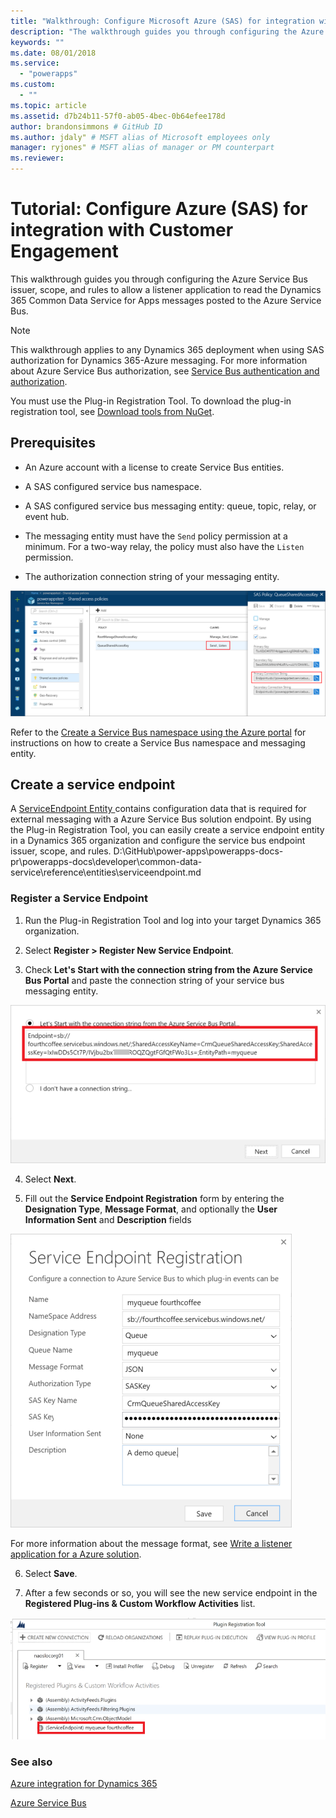 ```yaml
---
title: "Walkthrough: Configure Microsoft Azure (SAS) for integration with Dynamics 365 (Common Data Service for Apps) | Microsoft Docs"
description: "The walkthrough guides you through configuring the Azure Service Bus issuer, scope, and rules to allow a listener application to read the Dynamics 365 Customer Engagement messages posted to the Azure Service Bus."
keywords: ""
ms.date: 08/01/2018
ms.service:
  - "powerapps"
ms.custom:
  - ""
ms.topic: article
ms.assetid: d7b24b11-57f0-ab05-4bec-0b64efee178d
author: brandonsimmons # GitHub ID
ms.author: jdaly" # MSFT alias of Microsoft employees only
manager: ryjones" # MSFT alias of manager or PM counterpart
ms.reviewer: 
---
```


# Tutorial: Configure Azure (SAS) for integration with Customer Engagement

<!-- https://docs.microsoft.com/en-us/dynamics365/customer-engagement/developer/walkthrough-configure-azure-sas-integration -->

This walkthrough guides you through configuring the Azure Service Bus issuer, scope, and rules to allow a listener application to read the Dynamics 365 Common Data Service for Apps messages posted to the Azure Service Bus.  
  
> [!NOTE]
>  This walkthrough applies to any Dynamics 365 deployment when using SAS authorization for  Dynamics 365-Azure messaging. For more information about Azure Service Bus authorization, see [Service Bus authentication and authorization](https://azure.microsoft.com/en-us/documentation/articles/service-bus-authentication-and-authorization/).  
>   
> You must use the Plug-in Registration Tool. To download the plug-in registration tool, see [Download tools from NuGet](download-tools-NuGet.md).
  
## Prerequisites  
  
-   An Azure account with a license to create Service Bus entities.
  
-   A SAS configured service bus namespace.
  
-   A SAS configured service bus messaging entity: queue, topic, relay, or event hub.
  
-   The messaging entity must have the `Send` policy permission at a minimum. For a two-way relay, the policy must also have the `Listen` permission.  
-  The authorization connection string of your messaging entity. 
  
 ![Define the Azure policy permissions](media/policy-permissions.png "Define the Azure policy permissions")  
  
 Refer to the [Create a Service Bus namespace using the Azure portal](/azure/service-bus-messaging/service-bus-create-namespace-portal) for instructions on how to create a Service Bus namespace and messaging entity.  
  
## Create a service endpoint  
 A [ServiceEndpoint Entity ](reference/entities/serviceendpoint.md) contains configuration data that is required for external messaging with a Azure Service Bus solution endpoint. By using the Plug-in Registration Tool, you can easily create a service endpoint entity in a Dynamics 365 organization and configure  the service bus endpoint issuer, scope, and rules. D:\GitHub\power-apps\powerapps-docs-pr\powerapps-docs\developer\common-data-service\reference\entities\serviceendpoint.md
  
### Register a Service Endpoint  
  
1.  Run the Plug-in Registration Tool and log into your target Dynamics 365 organization.  
  
2.  Select **Register > Register New Service Endpoint**.  
  
3.  Check **Let's Start with the connection string from the Azure Service Bus Portal** and paste the connection string of your service bus messaging entity.  
  
 ![Provide authorization connection string](media/sas-connection-string.PNG "Provide authorization connection string")  
  
4.  Select **Next**.  
  
5.  Fill out the **Service Endpoint Registration** form by entering the **Designation Type**, **Message Format**, and optionally the **User Information Sent** and **Description** fields  
  
 ![Service endpoint registration](media/service-endpoint-registration.PNG "Service endpoint registration")  
  
   For more information about the message format, see [Write a listener application for a Azure solution](write-listener-application-azure-solution.md).  
  
6.  Select **Save**.  
  
7.  After a few seconds or so, you will see the new service endpoint in the **Registered Plug-ins & Custom Workflow Activities** list.  
  
 ![New service endpoint](media/new-service-endpoint.PNG "New service endpoint")  
  
### See also

[Azure integration for Dynamics 365](azure-integration.md)

[Azure Service Bus](/azure/service-bus-messaging/service-bus-fundamentals-hybrid-solutions.md)
